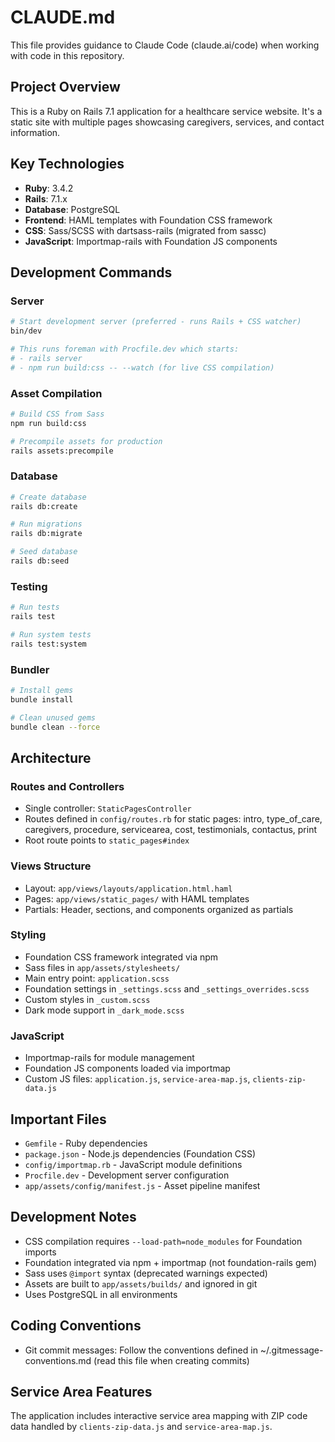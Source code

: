 # CLAUDE.md

This file provides guidance to Claude Code (claude.ai/code) when working with code in this repository.

## Project Overview

This is a Ruby on Rails 7.1 application for a healthcare service website. It's a static site with multiple pages showcasing caregivers, services, and contact information.

## Key Technologies

- **Ruby**: 3.4.2
- **Rails**: 7.1.x
- **Database**: PostgreSQL
- **Frontend**: HAML templates with Foundation CSS framework
- **CSS**: Sass/SCSS with dartsass-rails (migrated from sassc)
- **JavaScript**: Importmap-rails with Foundation JS components

## Development Commands

### Server
```bash
# Start development server (preferred - runs Rails + CSS watcher)
bin/dev

# This runs foreman with Procfile.dev which starts:
# - rails server
# - npm run build:css -- --watch (for live CSS compilation)
```

### Asset Compilation
```bash
# Build CSS from Sass
npm run build:css

# Precompile assets for production
rails assets:precompile
```

### Database
```bash
# Create database
rails db:create

# Run migrations
rails db:migrate

# Seed database
rails db:seed
```

### Testing
```bash
# Run tests
rails test

# Run system tests
rails test:system
```

### Bundler
```bash
# Install gems
bundle install

# Clean unused gems
bundle clean --force
```

## Architecture

### Routes and Controllers
- Single controller: `StaticPagesController`
- Routes defined in `config/routes.rb` for static pages: intro, type_of_care, caregivers, procedure, servicearea, cost, testimonials, contactus, print
- Root route points to `static_pages#index`

### Views Structure
- Layout: `app/views/layouts/application.html.haml`
- Pages: `app/views/static_pages/` with HAML templates
- Partials: Header, sections, and components organized as partials

### Styling
- Foundation CSS framework integrated via npm
- Sass files in `app/assets/stylesheets/`
- Main entry point: `application.scss`
- Foundation settings in `_settings.scss` and `_settings_overrides.scss`
- Custom styles in `_custom.scss`
- Dark mode support in `_dark_mode.scss`

### JavaScript
- Importmap-rails for module management
- Foundation JS components loaded via importmap
- Custom JS files: `application.js`, `service-area-map.js`, `clients-zip-data.js`

## Important Files

- `Gemfile` - Ruby dependencies
- `package.json` - Node.js dependencies (Foundation CSS)
- `config/importmap.rb` - JavaScript module definitions
- `Procfile.dev` - Development server configuration
- `app/assets/config/manifest.js` - Asset pipeline manifest

## Development Notes

- CSS compilation requires `--load-path=node_modules` for Foundation imports
- Foundation integrated via npm + importmap (not foundation-rails gem)
- Sass uses `@import` syntax (deprecated warnings expected)
- Assets are built to `app/assets/builds/` and ignored in git
- Uses PostgreSQL in all environments

## Coding Conventions

- Git commit messages: Follow the conventions defined in ~/.gitmessage-conventions.md (read this file when creating commits)

## Service Area Features

The application includes interactive service area mapping with ZIP code data handled by `clients-zip-data.js` and `service-area-map.js`.
